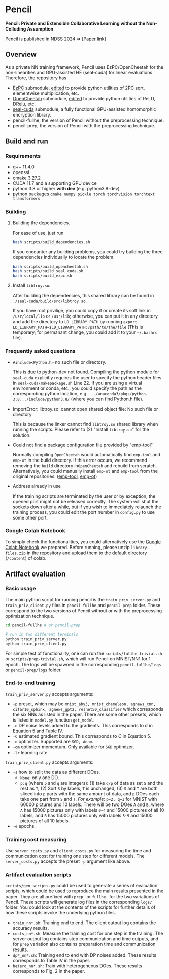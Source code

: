 # Pencil 
**Pencil: Private and Extensible Collaborative Learning without the Non-Colluding Assumption**

Pencil is published in NDSS 2024 =>
[[Paper link]](https://www.ndss-symposium.org/ndss-paper/pencil-private-and-extensible-collaborative-learning-without-the-non-colluding-assumption/)

## Overview

As a private NN training framework, Pencil uses EzPC/OpenCheetah for the non-linearities and GPU-assisted HE (seal-cuda) for linear evaluations.
Therefore, the repository has
* [EzPC](https://github.com/mpc-msri/EzPC) submodule, [edited](https://github.com/lightbulb128/EzPC) to provide python utilities of 2PC sqrt, elementwise multiplication, etc.
* [OpenCheetah](https://github.com/Alibaba-Gemini-Lab/OpenCheetah) submodule, [edited](https://github.com/lightbulb128/OpenCheetah) to provide python utilities of ReLU, DRelu, etc.
* [seal-cuda](https://github.com/lightbulb128/troy) submodule, a fully functional GPU-assisted homomorphic encryption library.
* pencil-fullhe, the version of Pencil without the preprocessing technique.
* pencil-prep, the version of Pencil with the preprocessing technique.

## Build and run

### Requirements
* g++ 11.4.0
* openssl
* cmake 3.27.2
* CUDA 11.7 and a supporting GPU device
* python 3.8 or higher **with dev** (e.g. python3.8-dev) 
* python packages `cmake numpy pickle torch torchvision torchtext transformers`

### Building

1. Building the dependencies.

    For ease of use, just run
    ```bash
    bash scripts/build_dependencies.sh
    ```

    If you encounter any building problems, you could try building the three dependencies individually to locate the problem.
    ```bash
    bash scripts/build_opencheetah.sh
    bash scripts/build_seal_cuda.sh
    bash scripts/build_ezpc.sh
    ```

2. Install `libtroy.so`.

    After building the dependencies, this shared library can be found in `./seal-cuda/build/src/libtroy.so`. 

    If you have root privilige, you could copy it or create its soft link in `/usr/local/lib` or `/usr/lib`; otherwise, you can put it in any directory and add the directory to `LD_LIBRARY_PATH` by running `export LD_LIBRARY_PATH=$LD_LIBRARY_PATH:/path/to/the/file` (This is temporary; for permanant change, you could add it to your `~/.bashrc` file).

### Frequently asked questions

* `#include<Python.h>` no such file or directory. 

    This is due to python-dev not found. Compiling the python module for `seal-cuda` explicitly requires the user to specify the python header files in `seal-cuda/makepackage.sh` Line 22. If you are using a virtual environment or conda, etc., you could specify the path as the corresponding python location, e.g. `.../anaconda3/pkgs/python-3.8.../include/python3.8/` (where you can find Python.h file).

* ImportError: libtroy.so: cannot open shared object file: No such file or directory

    This is because the linker cannot find `libtroy.so` shared library when running the scripts. Please refer to (2) "Install `libtroy.so`" for the solution.

* Could not find a package configuration file provided by "emp-tool"

    Normally compiling `OpenCheetah` would automatically find `emp-tool` and `emp-ot` in the build directory. If this error occurs, we recommend removing the `build` directory in`OpenCheetah` and rebuild from scratch. Alternatively, you could manually install `emp-ot` and `emp-tool` from the original repositories. ([emp-tool](https://github.com/emp-toolkit/emp-tool), [emp-ot](https://github.com/emp-toolkit/emp-ot))

* Address already in use

    If the training scripts are terminated by the user or by exception, the opened port might not be released correctly. The system will shut the sockets down after a while, but if you wish to immediately relaunch the training process, you could edit the port number in `config.py` to use some other port.

### Google Colab Notebook

To simply check the functionalities, you could alternatively use the [Google Colab Notebook](https://colab.research.google.com/drive/12O80pXUsS4aPipCrRrU9k2j77m0crO7P?usp=sharing) we prepared. Before running, please unzip `library-files.zip` in the repository and upload them to the default directory (`/content`) of colab.

## Artifact evaluation

### Basic usage

The main python script for running pencil is the `train_priv_server.py` and `train_priv_client.py` files in `pencil-fullhe` and `pencil-prep` folder. These correspond to the two versions of Pencil without or with the preprocessing optimization technique.

```bash
cd pencil-fullhe # or pencil-prep

# run in two different terminals
python train_priv_server.py
python train_priv_client.py
```

For simple test of functionality, one can run the `scripts/fullhe-trivial.sh` or `scripts/prep-trivial.sh`, which will run Pencil on MNIST/NN1 for 1 epoch. The logs will be spawned in the corresponding `pencil-fullhe/logs` or `pencil-prep/logs` folder.

### End-to-end training

`train_priv_server.py` accepts arguments:

* `-p` preset, which may be `mnist_aby3, mnist_chameleon, agnews_cnn, cifar10_sphinx, agnews_gpt2, resnet50_classifier` which corresponds the six NNs as listed in the paper. There are some other presets, which is listed in `model.py` function `get_model`.
* `-n` DP noise levels added to the gradients. This corresponds to $\sigma$ in Equation 5 and Table IV.
* `-C` estimated gradient bound. This corresponds to $C$ in Equation 5.
* `-o` optimizer. Supported are `SGD, Adam`.
* `-om` optimizer momentum. Only available for `SGD` optimizer.
* `-lr` learning rate.

`train_priv_client.py` accepts arguments:

* `-s` how to split the data as different DOes. 
    * `None`: only one DO.
    * `p:q` (where `p` and `q` are integers): (1) take `q/p` of data as set `S` and the rest as `T`; (2) Sort `S` by labels, `T` is unchanged; (3) `S` and `T` are both sliced into `p` parts with the same amount of data, and `p` DOes each take one part from `S` and `T`. *For example*: `p=2, q=1` for MNIST with 60000 pictures and 10 labels. There will be two DOes `A` and `B`, where `A` has 15000 pictures only with labels `0~4` and 15000 pictures of all 10 labels, and `B` has 15000 pictures only with labels `5~9` and 15000 pictures of all 10 labels.
* `-e` epochs.

### Training cost measuring

Use `server_costs.py` and `client_costs.py` for measuring the time and communication cost for training one step for different models. The `server_costs.py` accepts the preset `-p` argument like above.

### Artifact evaluation scripts

`scripts/gen_scripts.py` could be used to generate a series of evaluation scripts, which could be used to reproduce the main results presented in the paper. They are all prefixed with `prep_` or `fullhe_` for the two variations of Pencil. These scripts will generate log files in the corresponding `logs/` folder. You could look at the contents of the scripts for further details of how these scripts invoke the underlying python files.

* `train_nn*.sh`: Training end to end. The client output log contains the accuracy results.
* `costs_nn*.sh`: Measure the training cost for one step in the training. The server output log contains step communication and time outputs, and for `prep` variation also contains preparation time and communication results.
* `dp*_nn*.sh`: Training end to end with DP noises added. These results corresponds to Table IV in the paper.
* `hetero_nn*.sh`: Train with heterogeneous DOes. These results corresponds to Fig. 2 in the paper.


